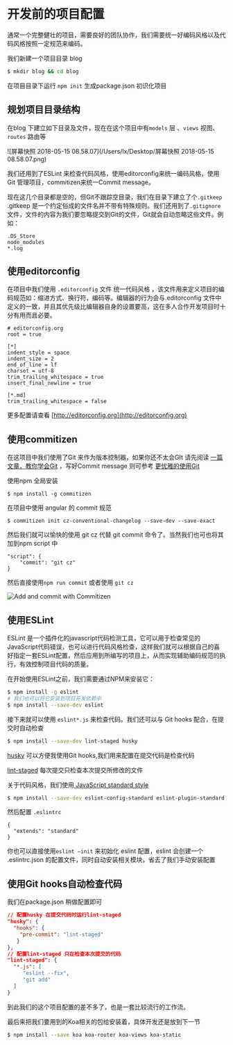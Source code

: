 # 开发前的项目配置

通常一个完整健壮的项目，需要良好的团队协作，我们需要统一好编码风格以及代码风格按照一定规范来编码。

我们新建一个项目目录 blog

```bash
$ mkdir blog && cd blog
```

在项目目录下运行 `npm init` 生成package.json 初识化项目

## 规划项目目录结构

在blog 下建立如下目录及文件，现在在这个项目中有`models` 层  、`views` 视图、`routes` 路由等

![屏幕快照 2018-05-15 08.58.07](/Users/lx/Desktop/屏幕快照 2018-05-15 08.58.07.png)

我们还用到了ESLint 来检查代码风格，使用editorconfig来统一编码风格，使用Git 管理项目，commitizen来统一Commit message。

现在这几个目录都是空的，但Git不跟踪空目录，我们在目录下建立了个`.gitkeep`  .gitkeep 是一个约定俗成的文件名并不带有特殊规则。我们还用到了`.gitignore`文件，文件的内容为我们要忽略提交到Git的文件，Git就会自动忽略这些文件。例如：

```
.DS_Store
node_modules
*.log
```

## 使用editorconfig

在项目中我们使用 `.editorconfig` 文件 统一代码风格 ，该文件用来定义项目的编码规范如：缩进方式、换行符，编码等。编辑器的行为会与.editorconfig 文件中定义的一致，并且其优先级比编辑器自身的设置要高，这在多人合作开发项目时十分有用而且必要。

```
# editorconfig.org
root = true

[*]
indent_style = space
indent_size = 2
end_of_line = lf
charset = utf-8
trim_trailing_whitespace = true
insert_final_newline = true

[*.md]
trim_trailing_whitespace = false
```

更多配置请查看 [http://editorconfig.org](http://editorconfig.org) 

## 使用commitizen 

在这项目中我们使用了Git 来作为版本控制器，如果你还不太会GIt 请先阅读 [一篇文章，教你学会Git](https://mp.weixin.qq.com/s/-TC07TQoiTNRUJIdBv46SQ ) ，写好Commit message 则可参考 [更优雅的使用Git](https://mp.weixin.qq.com/s/wH-msSi8pBkcZBux0yLhng )

使用npm 全局安装

```
$ npm install -g commitizen
```

在项目中使用 angular 的 commit 规范

```
$ commitizen init cz-conventional-changelog --save-dev --save-exact
```

然后我们就可以愉快的使用 git cz 代替 git commit 命令了。当然我们也可也将其加到npm script 中

```
"script": {    
	"commit": "git cz"
}
```

然后直接使用`npm run commit` 或者使用 `git cz`

![Add and commit with Commitizen](https://github.com/commitizen/cz-cli/raw/master/meta/screenshots/add-commit.png)

## 使用ESLint

ESLint 是一个插件化的javascript代码检测工具，它可以用于检查常见的JavaScript代码错误，也可以进行代码风格检查，这样我们就可以根据自己的喜好指定一套ESLint配置，然后应用到所编写的项目上，从而实现辅助编码规范的执行，有效控制项目代码的质量。

在开始使用ESLint之前，我们需要通过NPM来安装它：

```bash
$ npm install -g eslint
# 我们也可以将它安装到项目开发依赖中
$ npm install --save-dev eslint
```

接下来就可以使用 `eslint*.js` 来检查代码。我们还可以与 Git hooks 配合，在提交时自动检查

```bash
$ npm install --save-dev lint-staged husky
```

[husky](https://www.npmjs.com/package/husky) 可以方便我使用Git hooks,我们用来配置在提交代码是检查代码

[lint-staged](https://github.com/okonet/lint-staged) 每次提交只检查本次提交所修改的文件

关于代码风格，我们使用[ JavaScript standard style](https://github.com/standard/standard)

```bash
$ npm install --save-dev eslint-config-standard eslint-plugin-standard eslint-plugin-promise eslint-plugin-import eslint-plugin-node
```

然后配置 `.eslintrc `

```
{
  "extends": "standard"
}
```

你也可以直接使用`eslint —init`  来初始化 eslint 配置，eslint 会创建一个 .eslintrc.json 的配置文件，同时自动安装相关模块，省去了我们手动安装配置

## 使用Git hooks自动检查代码 

我们在package.json 稍做配置即可

```json
// 配置husky 在提交代码时运行lint-staged
"husky": {
  "hooks": {
    "pre-commit": "lint-staged"
   }
},
// 配置lint-staged 只在检查本次提交的代码
"lint-staged": {
  "*.js": [
     "eslint --fix",
     "git add"
  ]
}
```

到此我们的这个项目配置的差不多了，也是一套比较流行的工作流。

最后来把我们要用到的Koa相关的包给安装着，具体开发还是放到下一节

```bash
$ npm install --save koa koa-router koa-views koa-static
```


